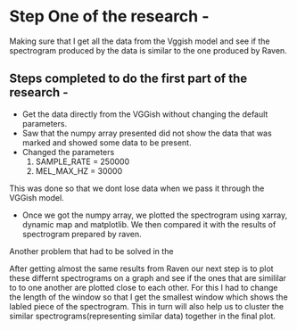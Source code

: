 # Step One of the research - 
Making sure that I get all the data from the Vggish model and see if the spectrogram produced by the data is similar to the one produced by Raven. 

## Steps completed to do the first part of the research - 
- Get the data directly from the VGGish without changing the default parameters. 
- Saw that the numpy array presented did not show the data that was marked and showed some data to be present. 
- Changed the parameters 
	1. SAMPLE_RATE = 250000
	2. MEL_MAX_HZ = 30000 
	
This was done so that we dont lose data when we pass it through the VGGish model. 

- Once we got the numpy array, we plotted the spectrogram using xarray, dynamic map and matplotlib. We then compared it with the results of spectrogram prepared by raven. 

Another problem that had to be solved in the 

After getting almost the same results from Raven our next step is to plot these differnt spectrograms on a graph and see if the ones that are simililar to to one another are plotted close to each other. For this I had to change the length of the window so that I get the smallest window which shows the labled piece of the spectrogram. This in turn will also help us to cluster the similar spectrograms(representing similar data) together in the final plot. 
